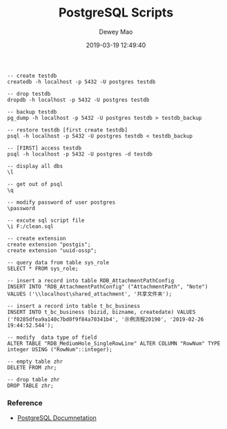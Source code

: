 ﻿--- 
layout: post 
title: "PostgreSQL Scripts" 
date: 2019-03-19 12:49:40 
author: Dewey Mao 
categories: PostgreSQL 
--- 

```
-- create testdb
createdb -h localhost -p 5432 -U postgres testdb

-- drop testdb
dropdb -h localhost -p 5432 -U postgres testdb 

-- backup testdb
pg_dump -h localhost -p 5432 -U postgres testdb > testdb_backup

-- restore testdb [first create testdb]
psql -h localhost -p 5432 -U postgres testdb < testdb_backup

-- [FIRST] access testdb
psql -h localhost -p 5432 -U postgres -d testdb

-- display all dbs
\l

-- get out of psql
\q

-- modify password of user postgres
\password

-- excute sql script file
\i F:/clean.sql

-- create extension
create extension "postgis";
create extension "uuid-ossp";

-- query data from table sys_role
SELECT * FROM sys_role;

-- insert a record into table RDB_AttachmentPathConfig
INSERT INTO "RDB_AttachmentPathConfig" ("AttachmentPath", "Note") VALUES ('\\localhost\shared_attachment', '共享文件夹');

-- insert a record into table t_bc_business
INSERT INTO t_bc_business (bizid, bizname, createdate) VALUES ('f0285dfea9a140c7bd0f9f84a70341b4', '示例流程20190', '2019-02-26 19:44:52.544');

-- modify  data type of field
ALTER TABLE "RDB_MediumHole_SingleRowLine" ALTER COLUMN "RowNum" TYPE integer USING ("RowNum"::integer);

-- empty table zhr
DELETE FROM zhr;

-- drop table zhr
DROP TABLE zhr;
```

### Reference
- <a href="https://www.postgresql.org/docs/manuals/" target="_blank"> PostgreSQL Documnetation </a>